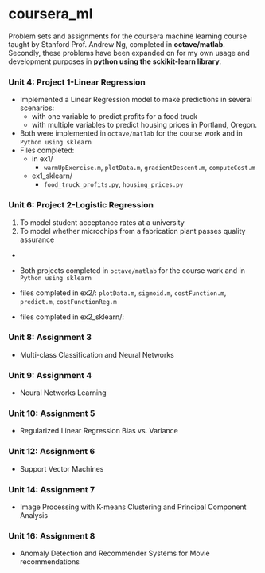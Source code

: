 # coursera_ml
Problem sets and assignments for the coursera machine learning course taught by Stanford Prof. Andrew Ng, completed in **octave/matlab**. Secondly, these problems have been expanded on for my own usage and development purposes in **python using the sckikit-learn library**.

### Unit 4: Project 1-Linear Regression
* Implemented a Linear Regression model to make predictions in several scenarios:
  * with one variable to predict profits for a food truck
  * with multiple variables to predict housing prices in Portland, Oregon.
* Both were implemented in `octave/matlab` for the course work and in `Python using sklearn`
* Files completed:
  * in ex1/
    * `warmUpExercise.m`, `plotData.m`, `gradientDescent.m`, `computeCost.m`
  * ex1_sklearn/
    * `food_truck_profits.py`, `housing_prices.py`

### Unit 6: Project 2-Logistic Regression
1. To model student acceptance rates at a university
2. To model whether microchips from a fabrication plant passes quality assurance
  *  

* Both projects completed in `octave/matlab` for the course work and in `Python using sklearn`
* files completed in ex2/: `plotData.m`, `sigmoid.m`, `costFunction.m`, `predict.m`, `costFunctionReg.m`
* files completed in ex2_sklearn/: 


### Unit 8: Assignment 3
* Multi-class Classification and Neural Networks

### Unit 9: Assignment 4
* Neural Networks Learning

### Unit 10: Assignment 5
* Regularized Linear Regression Bias vs. Variance

### Unit 12: Assignment 6
* Support Vector Machines

### Unit 14: Assignment 7
* Image Processing with K-means Clustering and Principal Component Analysis

### Unit 16: Assignment 8
* Anomaly Detection and Recommender Systems for Movie recommendations
